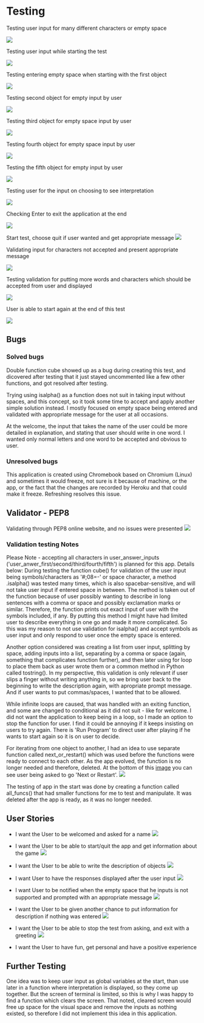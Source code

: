 
# Testing

Testing user input for many different characters or empty space

![](documentation/readme-images/welcome-validation-test.png)

Testing user input while starting the test

![](documentation/readme-images/empty-input-starting-test.png)

Testing entering empty space when starting with the first object

![](documentation/readme-images/cube-empty-input-test.png)

Testing second object for empty input by user

![](documentation/readme-images/ladder-empty-test.png)

Testing third object for empty space input by user

![](documentation/readme-images/horse-empty-test.png)

Testing fourth object for empty space input by user

![](documentation/readme-images/flowers-empty-test.png)

Testing the fifth object for empty input by user

![](documentation/readme-images/thunder-empty-input-test.png)

Testing user for the input on choosing to see interpretation

![](documentation/readme-images/interpretation-validation-test.png)

Checking Enter to exit the application at the end

![](documentation/readme-images/ending-goodbye-test.png)

Start test, choose quit if user wanted and get appropriate message
![](documentation/readme-images/quitting-starting-valid-test.png)

Validating input for characters not accepted and present appropriate message

![](documentation/readme-images/about-symbols-test.png)

Testing validation for putting more words and characters which should be accepted from user and displayed

![](documentation/readme-images/ladder-all-characters-accepted-test.png)

User is able to start again at the end of this test

![](documentation/readme-images/end-trying-again-test.png)

## Bugs

### Solved bugs

Double function cube showed up as a bug during creating this test, and dicovered after testing that it just stayed uncommented like a few other functions, and got resolved after testing.

Trying using isalpha() as a function does not suit in taking input without spaces, and this concept, so it took some time to accept and apply another simple solution instead. I mostly focused on empty space being entered and validated with appropriate message for the user at all occasions.

At the welcome, the input that takes the name of the user could be more detailed in explanation, and stating that user should write in one word. I wanted only normal letters and one word to be accepted and obvious to user.

### Unresolved bugs

This application is created using Chromebook based on Chromium (Linux) and sometimes it would freeze, not sure is it because of machine, or the app, or the fact that the changes are recorded by Heroku and that could make it freeze. Refreshing resolves this issue.

## Validator - PEP8

Validating through PEP8 online website, and no issues were presented
![](documentation/readme-images/pep8-alright-validation.png)


### Validation testing Notes

Please Note - accepting all characters in user_answer_inputs ('user_anwer_first/second/third/fourth/fifth') is planned for this app.
Details below:
During testing the function cube() for validation of the user input being symbols/characters as '#;08=-' or space character, a method .isalpha() was tested many times, which is also spacebar-sensitive, and will not take user input if entered space in between. The method is taken out of the function because of user possibly wanting to describe in long sentences with a comma or space and possibly exclamation marks or similar. Therefore, the function prints out exact input of user with the symbols included, if any. 
By putting this method I might have had limited user to describe everything in one go and made it more complicated. So this was my reason to not use validation for isalpha() and accept symbols as user input and only respond to user once the empty space is entered.

Another option considered was creating a list from user input, splitting by space, adding inputs into a list, separating by a comma or space (again, something that complicates function further), and then later using for loop to place them back as user wrote them or a common method in Python called tostring(). In my perspective, this validation is only relevant if user slips a finger without writing anything in, so we bring user back to the beginning to write the description again, with apropriate prompt message. And if user wants to put commas/spaces, I wanted that to be allowed.

While infinite loops are caused, that was handled with an exiting function, and some are changed to conditional as it did not suit - like for welcome. I did not want the application to keep being in a loop, so I made an option to stop the function for user. I find it could be annoying if it keeps insisting on users to try again. There is 'Run Program' to direct user after playing if he wants to start again so it is on user to decide.

For iterating from one object to another, I had an idea to use separate function called next_or_restart() which was used before the functions were ready to connect to each other. As the app evolved, the function is no longer needed and therefore, deleted.
At the bottom of this [image](https://github.com/totalnoMartina/cube-discovery/blob/main/documentation/readme-images/ladder.png) you can see user being asked to go 'Next or Restart'.
![](documentation/readme-images/ladder.png)

The testing of app in the start was done by creating a function called all_funcs() that had smaller functions for me to test and manipulate. It was deleted after the app is ready, as it was no longer needed.

## User Stories 

* I want the User to be welcomed and asked for a name
![](documentation/readme-images/welcome.png)

* I want the User to be able to start/quit the app and get information about the game
![](documentation/readme-images/about_test.png)

* I want the User to be able to write the description of objects
![](documentation/readme-images/cube-start.png)

* I want User to have the responses displayed after the user input
![](documentation/readme-images/about-cube.png)

* I want User to be notified when the empty space that he inputs is not supported and prompted with an appropriate message
![](documentation/readme-images/empty-input-starting-test.png)

* I want the User to be given another chance to put information for description if nothing was entered
![](documentation/readme-images/empty-input-thunderstorm-test.png)

* I want the User to be able to stop the test from asking, and exit with a greeting
![](documentation/readme-images/goodbye-message.png)

* I want the User to have fun, get personal and have a positive experience

## Further Testing

One idea was to keep user input as global variables at the start, than use later in a function where interpretation is displayed, so they come up together. But the screen of terminal is limited, so this is why I was happy to find a function which clears the screen. That noted, cleared screen would free up space for the visual space and remove the inputs as nothing existed, so therefore I did not implement this idea in this application. 
